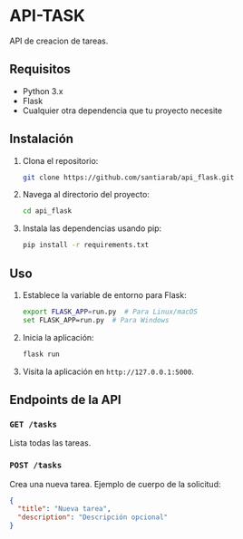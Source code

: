 # API-TASK

API de creacion de tareas.

## Requisitos

- Python 3.x
- Flask
- Cualquier otra dependencia que tu proyecto necesite

## Instalación

1. Clona el repositorio:
    ```bash
    git clone https://github.com/santiarab/api_flask.git
    ```
2. Navega al directorio del proyecto:
    ```bash
    cd api_flask
    ```
3. Instala las dependencias usando pip:
    ```bash
    pip install -r requirements.txt
    ```

## Uso

1. Establece la variable de entorno para Flask:
    ```bash
    export FLASK_APP=run.py  # Para Linux/macOS
    set FLASK_APP=run.py  # Para Windows
    ```
2. Inicia la aplicación:
    ```bash
    flask run
    ```

3. Visita la aplicación en `http://127.0.0.1:5000`.

## Endpoints de la API

### `GET /tasks`
Lista todas las tareas.

### `POST /tasks`
Crea una nueva tarea. Ejemplo de cuerpo de la solicitud:

```json
{
  "title": "Nueva tarea",
  "description": "Descripción opcional"
}